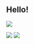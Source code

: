 ## Hello!
<a href="https://www.linkedin.com/in/thomas-seaborne-01b2ba167/"><img src="https://img.shields.io/badge/-LinkedIn-0072b1?&style=for-the-badge&logo=linkedin&logoColor=white" /></a>


<img src="https://img.shields.io/badge/-Security%2B-FF0000?&style=for-the-badge&logo=CompTIA&logoColor=white" />
</a>

<a href="https://abnormal.com" target="_blank">
  <img src="https://img.shields.io/badge/-Abnormal%20AI-4B0082?style=for-the-badge&logo=artstation&logoColor=white" />
</a>
